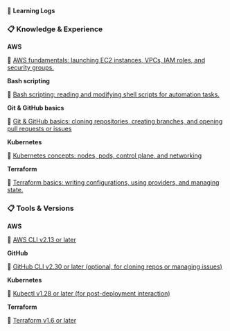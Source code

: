 📖 **Learning Logs**

### 📋 Knowledge & Experience

**AWS**

🔗 [AWS fundamentals: launching EC2 instances, VPCs, IAM roles, and security groups.](https://aws.amazon.com/training/learn-about/cloud-practitioner)


**Bash scripting**

🔗 [Bash scripting: reading and modifying shell scripts for automation tasks.](https://tldp.org/LDP/Bash-Beginners-Guide/html/?spm=a2ty_o01.29997173.0.0.3cc2c92115XL0c)


**Git & GitHub basics**

🔗 [Git & GitHub basics: cloning repositories, creating branches, and opening pull requests or issues](https://skills.github.com/?spm=a2ty_o01.29997173.0.0.3cc2c92115XL0c)


**Kubernetes**

🔗 [Kubernetes concepts: nodes, pods, control plane, and networking](https://kubernetes.io/docs/tutorials/kubernetes-basics)


**Terraform**

🔗 [Terraform basics: writing configurations, using providers, and managing state.](https://developer.hashicorp.com/terraform/tutorials)


### 📋 Tools & Versions

**AWS**

🔗 [AWS CLI v2.13 or later](https://docs.aws.amazon.com/cli/latest/userguide/cli-chap-configure.html)


**GitHub**

🔗 [GitHub CLI v2.30 or later (optional, for cloning repos or managing issues)](https://cli.github.com)

**Kubernetes**

🔗 [Kubectl v1.28 or later (for post-deployment interaction)](https://kubernetes.io/docs/tasks/tools)

**Terraform**

🔗 [Terraform v1.6 or later](https://developer.hashicorp.com/terraform/tutorials/aws-get-started/install-cli)


